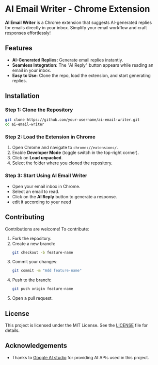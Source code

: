 # AI Email Writer - Chrome Extension  

**AI Email Writer** is a Chrome extension that suggests AI-generated replies for emails directly in your inbox. Simplify your email workflow and craft responses effortlessly!  

## Features  
- **AI-Generated Replies:** Generate email replies instantly.  
- **Seamless Integration:** The "AI Reply" button appears while reading an email in your inbox.  
- **Easy to Use:** Clone the repo, load the extension, and start generating replies.  

## Installation  

### Step 1: Clone the Repository  
```bash  
git clone https://github.com/your-username/ai-email-writer.git  
cd ai-email-writer  
```  

### Step 2: Load the Extension in Chrome  
1. Open Chrome and navigate to `chrome://extensions/`.  
2. Enable **Developer Mode** (toggle switch in the top-right corner).  
3. Click on **Load unpacked**.  
4. Select the folder where you cloned the repository.  

### Step 3: Start Using AI Email Writer  
- Open your email inbox in Chrome.  
- Select an email to read.  
- Click on the **AI Reply** button to generate a response.
- edit it according to your need


## Contributing  
Contributions are welcome! To contribute:  
1. Fork the repository.  
2. Create a new branch:  
   ```bash  
   git checkout -b feature-name  
   ```  
3. Commit your changes:  
   ```bash  
   git commit -m "Add feature-name"  
   ```  
4. Push to the branch:  
   ```bash  
   git push origin feature-name  
   ```  
5. Open a pull request.  

## License  
This project is licensed under the MIT License. See the [LICENSE](LICENSE) file for details.  

## Acknowledgements  
- Thanks to [Google AI studio]((https://aistudio.google.com/)) for providing AI APIs used in this project. 
